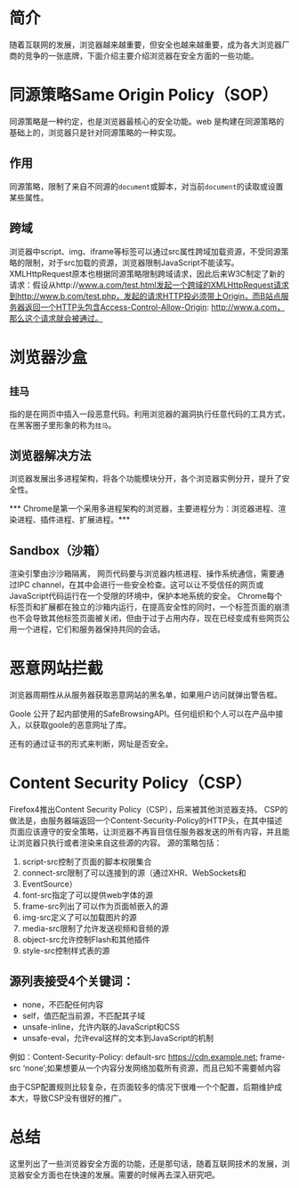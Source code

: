 # 简介 
随着互联网的发展，浏览器越来越重要，但安全也越来越重要，成为各大浏览器厂商的竞争的一张底牌，下面介绍主要介绍浏览器在安全方面的一些功能。


# 同源策略Same Origin Policy（SOP）
同源策略是一种约定，也是浏览器最核心的安全功能。web 是构建在同源策略的基础上的，浏览器只是针对同源策略的一种实现。

## 作用
同源策略，限制了来自不同源的`document`或脚本，对当前`document`的读取或设置某些属性。

## 跨域
浏览器中script、img、iframe等标签可以通过src属性跨域加载资源，不受同源策略的限制，对于src加载的资源，浏览器限制JavaScript不能读写。
XMLHttpRequest原本也根据同源策略限制跨域请求，因此后来W3C制定了新的请求：假设从http://www.a.com/test.html发起一个跨域的XMLHttpRequest请求到http://www.b.com/test.php，发起的请求HTTP投必须带上Origin，而B站点服务器返回一个HTTP头包含Access-Control-Allow-Origin: http://www.a.com，那么这个请求就会被通过。

# 浏览器沙盒
## `挂马`
指的是在网页中插入一段恶意代码。利用浏览器的漏洞执行任意代码的工具方式，在黑客圈子里形象的称为`挂马`。
## 浏览器解决方法
浏览器发展出多进程架构，将各个功能模块分开，各个浏览器实例分开，提升了安全性。

*** Chrome是第一个采用多进程架构的浏览器，主要进程分为：浏览器进程、渲染进程、插件进程、扩展进程。***

## Sandbox（沙箱）
渲染引擎由沙沙箱隔离， 网页代码要与浏览器内核进程、操作系统通信，需要通过IPC channel，在其中会进行一些安全检查。这可以让不受信任的网页或JavaScript代码运行在一个受限的环境中，保护本地系统的安全。
Chrome每个标签页和扩展都在独立的沙箱内运行，在提高安全性的同时，一个标签页面的崩溃也不会导致其他标签页面被关闭，但由于过于占用内存，现在已经变成有些网页公用一个进程，它们和服务器保持共同的会话。

# 恶意网站拦截
浏览器周期性从从服务器获取恶意网站的黑名单，如果用户访问就弹出警告框。

Goole 公开了起内部使用的SafeBrowsingAPI。任何组织和个人可以在产品中接入，以获取goole的恶意网址了库。

还有的通过证书的形式来判断，网址是否安全。

# Content Security Policy（CSP）
Firefox4推出Content Security Policy（CSP），后来被其他浏览器支持。
CSP的做法是，由服务器端返回一个Content-Security-Policy的HTTP头，在其中描述页面应该遵守的安全策略，让浏览器不再盲目信任服务器发送的所有内容，并且能让浏览器只执行或者渲染来自这些源的内容。
源的策略包括：

1. script-src控制了页面的脚本权限集合
2. connect-src限制了可以连接到的源（通过XHR、WebSockets和
3. EventSource）
4. font-src指定了可以提供web字体的源
5. frame-src列出了可以作为页面帧嵌入的源
6. img-src定义了可以加载图片的源
7. media-src限制了允许发送视频和音频的源
8. object-src允许控制Flash和其他插件
9. style-src控制样式表的源  
## 源列表接受4个关键词：

- none，不匹配任何内容
- self，值匹配当前源，不匹配其子域
- unsafe-inline，允许内联的JavaScript和CSS
- unsafe-eval，允许eval这样的文本到JavaScript的机制

例如：Content-Security-Policy: default-src https://cdn.example.net; frame-src ‘none’;如果想要从一个内容分发网络加载所有资源，而且已知不需要帧内容

由于CSP配置规则比较复杂，在页面较多的情况下很难一个个配置，后期维护成本大，导致CSP没有很好的推广。

# 总结
这里列出了一些浏览器安全方面的功能，还是那句话，随着互联网技术的发展，浏览器安全方面也在快速的发展。需要的时候再去深入研究吧。

